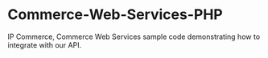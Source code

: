 Commerce-Web-Services-PHP
=========================

IP Commerce, Commerce Web Services sample code demonstrating how to integrate with our API.